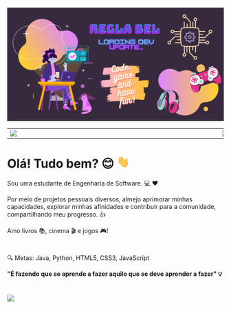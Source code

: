 <img src="https://github.com/reglabel/reglabel/blob/main/images/reglabel.png"></h2>

<center>
<table>
    <tr>
        <td><img width="480px" align="left" src="https://github-readme-stats.vercel.app/api?username=reglabel&theme=radical&count_private=true&&hide=prs,issues,contribs&show_icons=true"/></td>
        <td><img width="400px" align="left" src="https://github-readme-stats.vercel.app/api/top-langs/?username=reglabel&hide=html&layout=compact&theme=radical" /></td>
    </tr>   
</table>
</center>

# Olá! Tudo bem? :blush: <img src="https://github.com/reglabel/reglabel/blob/main/images/Hi.gif" width="30px"></h2> 
Sou uma estudante de Engenharia de Software. :computer: :heart:

Por meio de projetos pessoais diversos, almejo aprimorar minhas capacidades, explorar minhas afinidades e contribuir para a comunidade, compartilhando meu progresso. :thumbsup:

Amo livros :books:, cinema :clapper: e jogos :video_game:!

#

:mag: Metas: Java, Python, HTML5, CSS3, JavaScript

**"É fazendo que se aprende a fazer aquilo que se deve aprender a fazer" :bulb:** 

#

![](https://komarev.com/ghpvc/?username=reglabel&color=ff69b4&style=flat-square)



